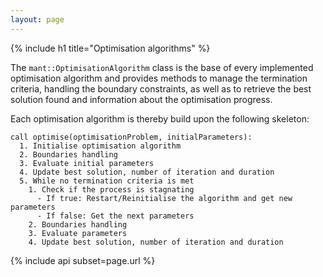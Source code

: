 ```yaml
---
layout: page
---
```


{% include h1 title="Optimisation algorithms" %}

The `mant::OptimisationAlgorithm` class is the base of every implemented optimisation algorithm and provides methods to manage the termination criteria, handling the boundary constraints, as well as to retrieve the best solution found and information about the optimisation progress.

Each optimisation algorithm is thereby build upon the following skeleton:

``` text
call optimise(optimisationProblem, initialParameters):
  1. Initialise optimisation algorithm
  2. Boundaries handling
  3. Evaluate initial parameters
  4. Update best solution, number of iteration and duration
  5. While no termination criteria is met
    1. Check if the process is stagnating
      - If true: Restart/Reinitialise the algorithm and get new parameters
      - If false: Get the next parameters 
    2. Boundaries handling
    3. Evaluate parameters
    4. Update best solution, number of iteration and duration
```

{% include api subset=page.url %}